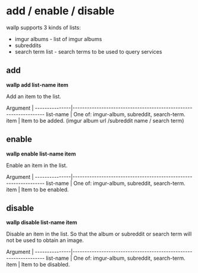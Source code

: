 # add / enable / disable

wallp supports 3 kinds of lists:

* imgur albums - list of imgur albums 
* subreddits
* search term list - search terms to be used to query services

## add

**wallp add list-name item**

Add an item to the list.

 Argument	|
 ---------------|------------------------------------------------------------------
 list-name	| One of: imgur-album, subreddit, search-term.
 item		| Item to be added. (imgur album url /subreddit name / search term)


## enable

**wallp enable list-name item**

Enable an item in the list.

 Argument	|
 ---------------|------------------------------------------------------------------
 list-name	| One of: imgur-album, subreddit, search-term.
 item		| Item to be enabled.


## disable

**wallp disable list-name item**

Disable an item in the list. So that the album or subreddit or search term will not be used to obtain an image.

 Argument	|
 ---------------|------------------------------------------------------------------
 list-name	| One of: imgur-album, subreddit, search-term.
 item		| Item to be disabled.

